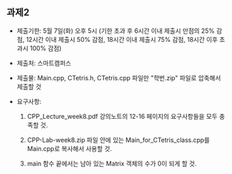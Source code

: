 ## 과제2

- 제출기한:  5월 7일(화) 오후 5시 (기한 초과 후 6시간 이내 제출시 만점의 25% 감점, 12시간 이내 제출시 50% 감점, 18시간 이내 제출시 75% 감점, 18시간 이후 초과시 100% 감점)

- 제출처: 스마트캠퍼스

- 제출물: Main.cpp, CTetris.h, CTetris.cpp 파일만 "학번.zip" 파일로 압축해서 제출할 것

- 요구사항: 

  1) CPP_Lecture_week8.pdf 강의노트의 12-16 페이지의 요구사항들을 모두 충족할 것.

  2) CPP-Lab-week8.zip 파일 안에 있는 Main_for_CTetris_class.cpp를 Main.cpp로 복사해서 사용할 것.

  3) main 함수 끝에서는 남아 있는 Matrix 객체의 수가 0이 되게 할 것.



